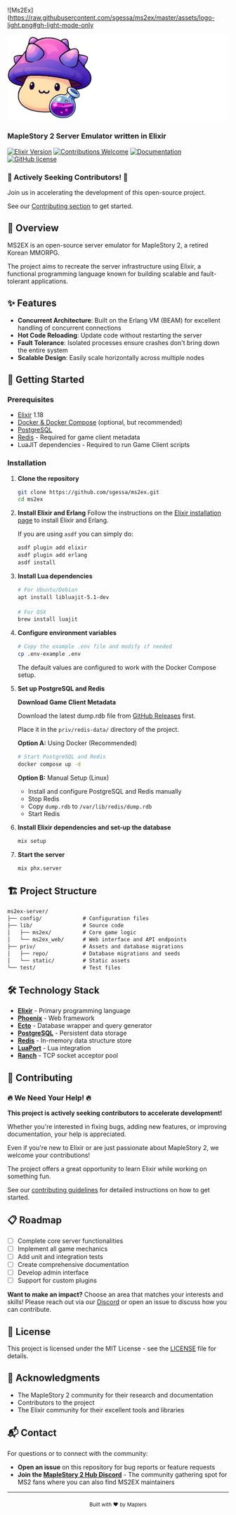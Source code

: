 ![Ms2Ex](https://raw.githubusercontent.com/sgessa/ms2ex/master/assets/logo-light.png#gh-light-mode-only

![Ms2Ex](https://raw.githubusercontent.com/sgessa/ms2ex/master/assets/logo-dark.png#gh-dark-mode-only)

### MapleStory 2 Server Emulator written in Elixir

[![Elixir Version](https://img.shields.io/badge/elixir-1.18-blueviolet.svg)](https://elixir-lang.org/)
[![Contributions Welcome](https://img.shields.io/badge/contributions-welcome-brightgreen.svg)](CONTRIBUTING.md)
[![Documentation](https://img.shields.io/badge/📚_documentation-online-brightgreen.svg)](https://sgessa.github.io/ms2ex)
[![GitHub license](https://img.shields.io/badge/license-MIT-blue.svg)](LICENSE)

### 🚀 Actively Seeking Contributors! 🚀

Join us in accelerating the development of this open-source project.

See our [Contributing section](#-contributing) to get started.

## 🌟 Overview

MS2EX is an open-source server emulator for MapleStory 2, a retired Korean MMORPG.

The project aims to recreate the server infrastructure using Elixir, a functional programming language known for building scalable and fault-tolerant applications.

## ✨ Features

- **Concurrent Architecture**: Built on the Erlang VM (BEAM) for excellent handling of concurrent connections
- **Hot Code Reloading**: Update code without restarting the server
- **Fault Tolerance**: Isolated processes ensure crashes don't bring down the entire system
- **Scalable Design**: Easily scale horizontally across multiple nodes

## 🚀 Getting Started

### Prerequisites

- [Elixir](https://elixir-lang.org/install.html) 1.18
- [Docker & Docker Compose](https://docs.docker.com/compose) (optional, but recommended)
- [PostgreSQL](https://www.postgresql.org/download)
- [Redis](https://redis.io/download) - Required for game client metadata
- LuaJIT dependencies - Required to run Game Client scripts

### Installation

1. **Clone the repository**
   ```bash
   git clone https://github.com/sgessa/ms2ex.git
   cd ms2ex
   ```

2. **Install Elixir and Erlang**
   Follow the instructions on the [Elixir installation page](https://elixir-lang.org/install.html) to install Elixir and Erlang.

   If you are using `asdf` you can simply do:

   ```bash
   asdf plugin add elixir
   asdf plugin add erlang
   asdf install
   ```

3. **Install Lua dependencies**
   ```bash
   # For Ubuntu/Debian
   apt install libluajit-5.1-dev

   # For OSX
   brew install luajit
   ```

4. **Configure environment variables**
   ```bash
   # Copy the example .env file and modify if needed
   cp .env-example .env
   ```
   The default values are configured to work with the Docker Compose setup.

5. **Set up PostgreSQL and Redis**

   **Download Game Client Metadata**

   Download the latest dump.rdb file from [GitHub Releases](https://github.com/sgessa/ms2ex/releases) first.

   Place it in the `priv/redis-data/` directory of the project.

   **Option A:** Using Docker (Recommended)
   ```bash
   # Start PostgreSQL and Redis
   docker compose up -d
   ```

   **Option B:** Manual Setup (Linux)
   - Install and configure PostgreSQL and Redis manually
   - Stop Redis
   - Copy `dump.rdb` to `/var/lib/redis/dump.rdb`
   - Start Redis

6. **Install Elixir dependencies and set-up the database**
   ```bash
   mix setup
   ```

7. **Start the server**
   ```bash
   mix phx.server
   ```

## 🏗 Project Structure

```text
ms2ex-server/
├── config/             # Configuration files
├── lib/                # Source code
│   ├── ms2ex/          # Core game logic
│   └── ms2ex_web/      # Web interface and API endpoints
├── priv/               # Assets and database migrations
│   ├── repo/           # Database migrations and seeds
│   └── static/         # Static assets
└── test/               # Test files
```

## 🛠 Technology Stack

- **[Elixir](https://elixir-lang.org/)** - Primary programming language
- **[Phoenix](https://www.phoenixframework.org/)** - Web framework
- **[Ecto](https://hexdocs.pm/ecto/Ecto.html)** - Database wrapper and query generator
- **[PostgreSQL](https://www.postgresql.org/)** - Persistent data storage
- **[Redis](https://redis.io/)** - In-memory data structure store
- **[LuaPort](https://hexdocs.pm/luaport/api-reference.html)** - Lua integration
- **[Ranch](https://ninenines.eu/docs/en/ranch/2.0/guide/)** - TCP socket acceptor pool

## 🤝 Contributing

### 🔥 We Need Your Help! 🔥

**This project is actively seeking contributors to accelerate development!**

Whether you're interested in fixing bugs, adding new features, or improving documentation, your help is appreciated.

Even if you're new to Elixir or are just passionate about MapleStory 2, we welcome your contributions!

The project offers a great opportunity to learn Elixir while working on something fun.

See our [contributing guidelines](CONTRIBUTING.md) for detailed instructions on how to get started.

## 📋 Roadmap

- [ ] Complete core server functionalities
- [ ] Implement all game mechanics
- [ ] Add unit and integration tests
- [ ] Create comprehensive documentation
- [ ] Develop admin interface
- [ ] Support for custom plugins

**Want to make an impact?** Choose an area that matches your interests and skills! Please reach out via our [Discord](https://discord.gg/P66m7cvdJp) or open an issue to discuss how you can contribute.

## 📜 License

This project is licensed under the MIT License - see the [LICENSE](LICENSE) file for details.

## 🙏 Acknowledgments

- The MapleStory 2 community for their research and documentation
- Contributors to the project
- The Elixir community for their excellent tools and libraries

## 📬 Contact

For questions or to connect with the community:

- **Open an issue** on this repository for bug reports or feature requests
- **Join the [MapleStory 2 Hub Discord](https://discord.gg/P66m7cvdJp)** - The community gathering spot for MS2 fans where you can also find MS2EX maintainers
---

<div align="center">
  <sub>Built with ❤️ by Maplers</sub>
</div>
